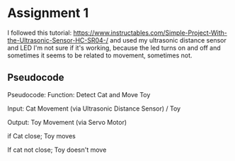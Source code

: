 # Assignment 1

I followed this tutorial: https://www.instructables.com/Simple-Project-With-the-Ultrasonic-Sensor-HC-SR04-/ and used my ultrasonic distance sensor and LED
I'm not sure if it's working, because the led turns on and off and sometimes it seems to be related to movement, sometimes not.

## Pseudocode

Pseudocode: Function: Detect Cat and Move Toy

Input: Cat Movement (via Ultrasonic Distance Sensor) / Toy

Output: Toy Movement (via Servo Motor)

if Cat close; Toy moves

If cat not close; Toy doesn't move
